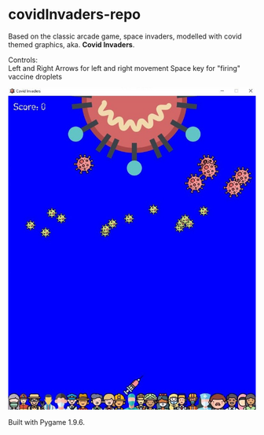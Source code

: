 # covidInvaders-repo

Based on the classic arcade game, space invaders, modelled with covid themed graphics, aka. **Covid Invaders**. 

Controls:  
Left and Right Arrows for left and right movement
Space key for "firing" vaccine droplets

![Screenshot](covidInvaders.screenshot.jpg)


Built with Pygame 1.9.6.

